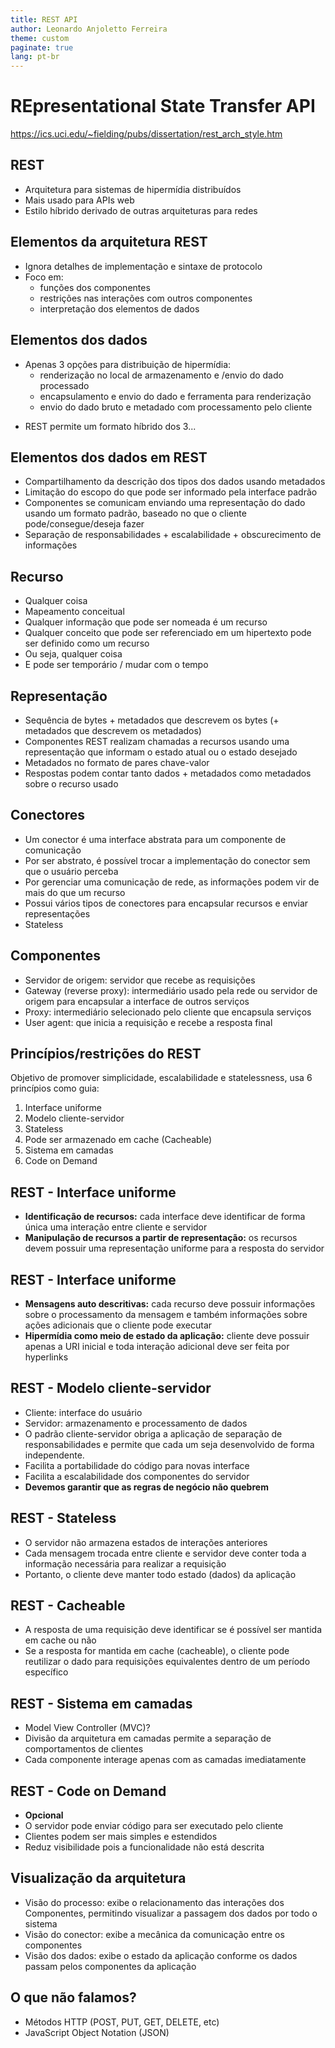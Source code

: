 ```yaml
---
title: REST API
author: Leonardo Anjoletto Ferreira
theme: custom
paginate: true
lang: pt-br
---
```

<!-- headingDivider: 2 -->

<!--
_header: CC7261 - Sistemas Distribuídos
_footer: Leonardo Anjoletto Ferreira
_paginate: skip
-->

# **RE**presentational **S**tate **T**ransfer API

https://ics.uci.edu/~fielding/pubs/dissertation/rest_arch_style.htm

## REST

- Arquitetura para sistemas de hipermídia distribuídos
- Mais usado para APIs web
- Estilo híbrido derivado de outras arquiteturas para redes

## Elementos da arquitetura REST

- Ignora detalhes de implementação e sintaxe de protocolo
- Foco em:
    - funções dos componentes
    - restrições nas interações com outros componentes
    - interpretação dos elementos de dados

## Elementos dos dados

- Apenas 3 opções para distribuição de hipermídia:
    - renderização no local de armazenamento e /envio do dado processado
    - encapsulamento e envio do dado e ferramenta para renderização
    - envio do dado bruto e metadado com processamento pelo cliente

* REST permite um formato híbrido dos 3...

## Elementos dos dados em REST

- Compartilhamento da descrição dos tipos dos dados usando metadados
- Limitação do escopo do que pode ser informado pela interface padrão
- Componentes se comunicam enviando uma representação do dado usando um formato padrão, baseado no que o cliente pode/consegue/deseja fazer
- Separação de responsabilidades + escalabilidade + obscurecimento de informações

## Recurso

* Qualquer coisa
* Mapeamento conceitual
* Qualquer informação que pode ser nomeada é um recurso
* Qualquer conceito que pode ser referenciado em um hipertexto pode ser definido como um recurso
* Ou seja, qualquer coisa
* E pode ser temporário / mudar com o tempo

## Representação

- Sequência de bytes + metadados que descrevem os bytes (+ metadados que descrevem os metadados)
- Componentes REST realizam chamadas a recursos usando uma representação que informam o estado atual ou o estado desejado
- Metadados no formato de pares chave-valor
- Respostas podem contar tanto dados + metadados como metadados sobre o recurso usado

## Conectores

- Um conector é uma interface abstrata  para um componente de comunicação
- Por ser abstrato, é possível trocar a implementação do conector sem que o usuário perceba
- Por gerenciar uma comunicação de rede, as informações podem vir de mais do que um recurso
- Possui vários tipos de conectores para encapsular recursos e enviar representações
- Stateless


## Componentes

- Servidor de origem: servidor que recebe as requisições
- Gateway (reverse proxy): intermediário usado pela rede ou servidor de origem para encapsular a interface de outros serviços
- Proxy: intermediário selecionado pelo cliente que encapsula serviços
- User agent: que inicia a requisição e recebe a resposta final

## Princípios/restrições do REST

Objetivo de promover simplicidade, escalabilidade e statelessness, usa 6 princípios como guia:
1. Interface uniforme
2. Modelo cliente-servidor
3. Stateless
4. Pode ser armazenado em cache (Cacheable)
5. Sistema em camadas
6. Code on Demand

## REST - Interface uniforme

- **Identificação de recursos:** cada interface deve identificar de forma única uma interação entre cliente e servidor
- **Manipulação de recursos a partir de representação:** os recursos devem possuir uma representação uniforme para a resposta do servidor

## REST - Interface uniforme

- **Mensagens auto descritivas:** cada recurso deve possuir informações sobre o processamento da mensagem e também informações sobre ações adicionais que o cliente pode executar
- **Hipermídia como meio de estado da aplicação:** cliente deve possuir apenas a URI inicial e toda interação adicional deve ser feita por hyperlinks

## REST - Modelo cliente-servidor

- Cliente: interface do usuário
- Servidor: armazenamento e processamento de dados
- O padrão cliente-servidor obriga a aplicação de separação de responsabilidades e permite que cada um seja desenvolvido de forma independente.
- Facilita a portabilidade do código para novas interface
- Facilita a escalabilidade dos componentes do servidor
- **Devemos garantir que as regras de negócio não quebrem**

## REST - Stateless

- O servidor não armazena estados de interações anteriores
- Cada mensagem trocada entre cliente e servidor deve conter toda a informação necessária para realizar a requisição
- Portanto, o cliente deve manter todo estado (dados) da aplicação

## REST - Cacheable

- A resposta de uma requisição deve identificar se é possível ser mantida em cache ou não
- Se a resposta for mantida em cache (cacheable), o cliente pode reutilizar o dado para requisições equivalentes dentro de um período específico


## REST - Sistema em camadas

- Model View Controller (MVC)?
- Divisão da arquitetura em camadas permite a separação de comportamentos de clientes
- Cada componente interage apenas com as camadas imediatamente

## REST - Code on Demand

- **Opcional**
- O servidor pode enviar código para ser executado pelo cliente
- Clientes podem ser mais simples e estendidos
- Reduz visibilidade pois a funcionalidade não está descrita

## Visualização da arquitetura

- Visão do processo: exibe o relacionamento das interações dos Componentes, permitindo visualizar a passagem dos dados por todo o sistema
- Visão do conector: exibe a mecânica da comunicação entre os componentes
- Visão dos dados: exibe o estado da aplicação conforme os dados passam pelos componentes da aplicação

## O que não falamos?

- Métodos HTTP (POST, PUT, GET, DELETE, etc)
- JavaScript Object Notation (JSON)
